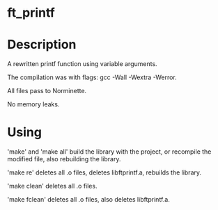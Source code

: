 # ft_printf
# Description
A rewritten printf function using variable arguments.

The compilation was with flags: gcc -Wall -Wextra -Werror.

All files pass to Norminette.

No memory leaks.

# Using

'make' and 'make all' build the library with the project, or recompile the modified file, also rebuilding the library.

'make re' deletes all .o files, deletes libftprintf.a, rebuilds the library.

'make clean' deletes all .o files.

'make fclean' deletes all .o files, also deletes libftprintf.a.
